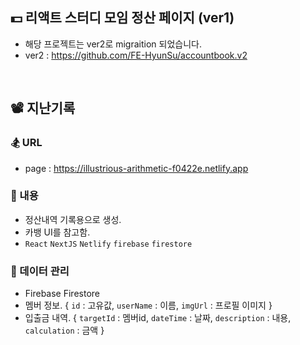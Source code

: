 ## 💵 리액트 스터디 모임 정산 페이지 (ver1)
- 해당 프로젝트는 ver2로 migraition 되었습니다.
- ver2 : https://github.com/FE-HyunSu/accountbook.v2

<br/>

## 📽 지난기록

### 🏂 URL 
- page : https://illustrious-arithmetic-f0422e.netlify.app

### 🪬 내용
- 정산내역 기록용으로 생성.
- 카뱅 UI를 참고함.
- `React` `NextJS` `Netlify` `firebase` `firestore`

### 🧾 데이터 관리
- Firebase Firestore
- 멤버 정보. { `id` : 고유값, `userName` : 이름, `imgUrl` : 프로필 이미지 }
- 입출금 내역. { `targetId` : 멤버id, `dateTime` : 날짜, `description` : 내용, `calculation` : 금액 }

